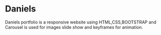 # Daniels
Daniels portfolio is a responsive website using HTML,CSS,BOOTSTRAP and Carousel is used for images slide show and keyframes for animation.
